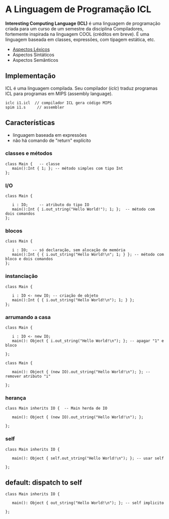 # A Linguagem de Programação ICL

__Interesting Computing Language (ICL)__ 
é uma linguagem de programação criada para um curso de um semestre da disciplina Compiladores, 
fortemente inspirada na linguagem COOL (créditos em breve).
É uma linguagem baseada em classes, expressões, com tipagem estática, etc.

+ [Aspectos Léxicos](./1-lexico)
+ Aspectos Sintáticos
+ Aspectos Semânticos

## Implementação

ICL é uma linguagem compilada.
Seu compilador (_iclc_) traduz programas ICL para programas em MIPS (assembly language).

```
iclc i1.icl  // compilador ICL gera código MIPS
spim i1.s     // assembler
```

## Características

* linguagem baseada em expressões
* não há comando de "return" explícito

### classes e métodos
```
class Main {   -- classe
   main():Int { 1; }; -- método simples com tipo Int
};
```

### I/O

```
class Main { 

   i : IO;     -- atributo do tipo IO
   main():Int { i.out_string("Hello World!"); 1; };  -- método com dois comandos
};
```

### blocos
```
class Main { 

   i : IO;  -- só declaração, sem alocação de memória
   main():Int { { i.out_string("Hello World!\n"; 1; } }; -- método com bloco e dois comandos
};
```

### instanciação

```
class Main {  

   i : IO <- new IO; -- criação de objeto
   main():Int { { i.out_string("Hello World!\n"); 1; } }; 
};
```

### arrumando a casa
```
class Main {   

   i : IO <- new IO;
   main(): Object { i.out_string("Hello World!\n"); }; -- apagar "1" e bloco
   
};
```

```
class Main { 

   main(): Object { (new IO).out_string("Hello World!\n"); }; -- remover atributo "i"
   
};
```

### herança

```
class Main inherits IO {  -- Main herda de IO

   main(): Object { (new IO).out_string("Hello World!\n"); }; 
   
};
```

### self 

```
class Main inherits IO { 

   main(): Object { self.out_string("Hello World!\n"); }; -- usar self
   
};
```

## default: dispatch to self 


```
class Main inherits IO { 

   main(): Object { out_string("Hello World!\n"); }; -- self implicito
   
};
```

